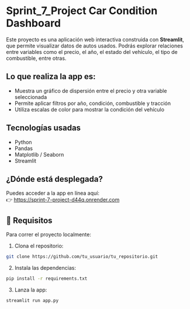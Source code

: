 # Sprint_7_Project Car Condition Dashboard

Este proyecto es una aplicación web interactiva construida con **Streamlit**, que permite visualizar datos de autos usados. Podrás explorar relaciones entre variables como el precio, el año, el estado del vehículo, el tipo de combustible, entre otras.

## Lo que realiza la app es:

- Muestra un gráfico de dispersión entre el precio y otra variable seleccionada
- Permite aplicar filtros por año, condición, combustible y tracción
- Utiliza escalas de color para mostrar la condición del vehículo

## Tecnologías usadas

- Python
- Pandas
- Matplotlib / Seaborn
- Streamlit

## ¿Dónde está desplegada?

Puedes acceder a la app en línea aquí:  
👉 https://sprint-7-project-d44q.onrender.com

## 🧾 Requisitos

Para correr el proyecto localmente:

1. Clona el repositorio:
```bash
git clone https://github.com/tu_usuario/tu_repositorio.git
```

2. Instala las dependencias:
```bash
pip install -r requirements.txt
```

3. Lanza la app:
```bash
streamlit run app.py
```
